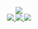 <p align="center"> <!-- Center-align the content -->
    <!-- Custom badge with your name -->
    <a href="https://github.com/your_username">
        <img src="https://img.shields.io/badge/Name-YourName-red?style=flat-square">
    </a>  
    <br/>
    <!-- Add more badges with relevant information -->
    <a href="https://your-website.com">
        <img src="https://img.shields.io/badge/Website-yourwebsite.com-green?style=flat-square">
    </a>  
    <a href="https://your-resume.com">
        <img src="https://img.shields.io/badge/Resume-yourresume.com-blue?style=flat-square">
    </a>  
    <a href="https://www.linkedin.com/in/your-linkedin">
        <img src="https://img.shields.io/badge/-LinkedIn-blue?style=flat-square&logo=linkedin">
    </a>
    <!-- Add more badges as needed -->
</p>
